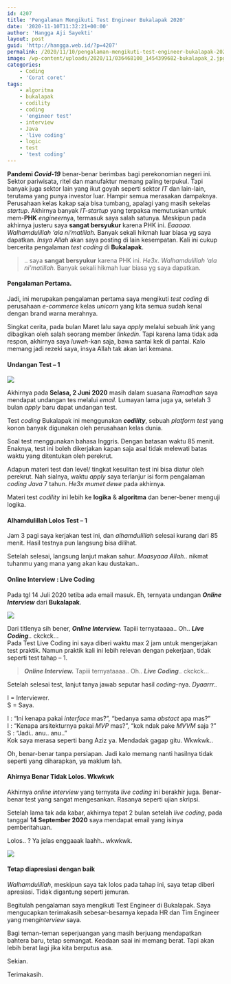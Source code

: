 ```yaml
---
id: 4207
title: 'Pengalaman Mengikuti Test Engineer Bukalapak 2020'
date: '2020-11-10T11:32:21+00:00'
author: 'Hangga Aji Sayekti'
layout: post
guid: 'http://hangga.web.id/?p=4207'
permalink: /2020/11/10/pengalaman-mengikuti-test-engineer-bukalapak-2020/
image: /wp-content/uploads/2020/11/036468100_1454399682-bukalapak_2.jpg
categories:
    - Coding
    - 'Corat coret'
tags:
    - algoritma
    - bukalapak
    - codility
    - coding
    - 'engineer test'
    - interview
    - Java
    - 'live coding'
    - logic
    - test
    - 'test coding'
---
```


**Pandemi *Covid-19*** benar-benar berimbas bagi perekonomian negeri ini. Sektor pariwisata, ritel dan manufaktur memang paling terpukul. Tapi banyak juga sektor lain yang ikut goyah seperti sektor *IT* dan lain-lain, terutama yang punya investor luar. Hampir semua merasakan dampaknya. Perusahaan kelas kakap saja bisa tumbang, apalagi yang masih sekelas *startup*. Akhirnya banyak *IT-startup* yang terpaksa memutuskan untuk mem-**PHK** *engineer*nya, termasuk saya salah satunya. Meskipun pada akhirnya justeru saya **sangat bersyukur** karena PHK ini. *Eaaaaa*. *Walhamdulillah ‘ala ni’matillah.* Banyak sekali hikmah luar biasa yg saya dapatkan. *Insya Allah* akan saya posting di lain kesempatan. Kali ini cukup bercerita pengalaman *test coding* di **Bukalapak**.

> .. saya **sangat bersyukur** karena PHK ini. *He3x*. *Walhamdulillah ‘ala ni’matillah.* Banyak sekali hikmah luar biasa yg saya dapatkan.

#### Pengalaman Pertama.

Jadi, ini merupakan pengalaman pertama saya mengikuti *test coding* di perusahaan *e-commerce* kelas *unicorn* yang kita semua sudah kenal dengan brand warna merahnya.

Singkat cerita, pada bulan Maret lalu saya *apply* melalui sebuah *link* yang dibagikan oleh salah seorang member *linkedin*. Tapi karena lama tidak ada respon, akhirnya saya *luweh*-kan saja, bawa santai kek di pantai. Kalo memang jadi rezeki saya, insya Allah tak akan lari kemana.

#### Undangan Test – 1

![](http://hangga.web.id/wp-content/uploads/2020/11/bukalapak-codility-invite-700x329.png)

Akhirnya pada **Selasa, 2 Juni 2020** masih dalam suasana *Ramadhan* saya mendapat undangan tes melalui *email*. Lumayan lama juga ya, setelah 3 bulan *apply* baru dapat undangan test.

Test *coding* Bukalapak ini menggunakan ***codility***, sebuah *platform test* yang konon banyak digunakan oleh perusahaan kelas dunia.

Soal test menggunakan bahasa Inggris. Dengan batasan waktu 85 menit. Enaknya, test ini boleh dikerjakan kapan saja asal tidak melewati batas waktu yang ditentukan oleh perekrut.

Adapun materi test dan level/ tingkat kesulitan test ini bisa diatur oleh perekrut. Nah sialnya, waktu *apply* saya terlanjur isi form pengalaman *coding Java* 7 tahun. *He3x mumet dewe* pada akhirnya.

Materi test *codility* ini lebih ke **logika** &amp; **algoritma** dan bener-bener menguji logika.

#### Alhamdulillah Lolos Test – 1

Jam 3 pagi saya kerjakan test ini, dan *alhamdulillah* selesai kurang dari 85 menit. Hasil testnya pun langsung bisa dilihat.

Setelah selesai, langsung lanjut makan sahur. *Maasyaaa Allah..* nikmat tuhanmu yang mana yang akan kau dustakan..

#### Online Interview : Live Coding

Pada tgl 14 Juli 2020 tetiba ada email masuk. Eh, ternyata undangan ***Online Interview*** dari **Bukalapak**.

![](http://hangga.web.id/wp-content/uploads/2020/11/bukalapak-interview.png)

Dari titlenya sih bener, ***Online Interview.*** Tapiii ternyataaaa.. Oh.. ***Live Coding**..* ckckck…  
Pada Test Live Coding ini saya diberi waktu max 2 jam untuk mengerjakan test praktik. Namun praktik kali ini lebih relevan dengan pekerjaan, tidak seperti test tahap – 1.

> ***Online Interview.*** Tapiii ternyataaaa.. Oh.. ***Live Coding**..* ckckck…

Setelah selesai test, lanjut tanya jawab seputar hasil *coding*-nya. *Dyaarrr..*

I = Interviewer.  
S = Saya.

I : “Ini kenapa pakai *interface* mas?”, “bedanya sama *abstact* apa mas?”  
I : “Kenapa arsitekturnya pakai *MVP* mas?”, “kok ndak pake *MVVM* saja ?”  
S : “Jadi.. anu.. anu..”  
Kok saya merasa seperti bang Aziz ya. Mendadak gagap gitu. Wkwkwk..

Oh, benar-benar tanpa persiapan. Jadi kalo memang nanti hasilnya tidak seperti yang diharapkan, ya maklum lah.

#### Ahirnya Benar Tidak Lolos. Wkwkwk

Akhirnya *online interview* yang ternyata *live coding* ini berakhir juga. Benar-benar test yang sangat mengesankan. Rasanya seperti ujian skripsi.

Setelah lama tak ada kabar, akhirnya tepat 2 bulan setelah *live coding*, pada tanggal **14 September 2020** saya mendapat email yang isinya pemberitahuan.

Lolos.. ? Ya jelas enggaaak laahh.. wkwkwk.

![](http://hangga.web.id/wp-content/uploads/2020/11/bukalapak-terimakasih-tidak-lolos-700x312.png)

#### Tetap diapresiasi dengan baik

*Walhamdulillah*, meskipun saya tak lolos pada tahap ini, saya tetap diberi apresiasi. Tidak digantung seperti jemuran.

Begitulah pengalaman saya mengikuti Test Engineer di Bukalapak. Saya mengucapkan terimakasih sebesar-besarnya kepada HR dan Tim Engineer yang meng*interview* saya.

Bagi teman-teman seperjuangan yang masih berjuang mendapatkan bahtera baru, tetap semangat. Keadaan saai ini memang berat. Tapi akan lebih berat lagi jika kita berputus asa.

Sekian.

Terimakasih.
